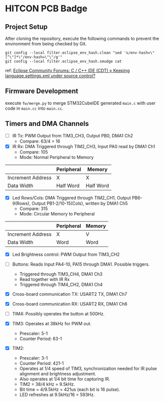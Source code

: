 # HITCON PCB Badge

## Project Setup

After cloning the repository, execute the following commands to prevent the environment from being checked by Git.

```shell
git config --local filter.eclipse_env_hash.clean "sed 's/env-hash=\"[^\"]*\"/env-hash=\"\"/g'"
git config --local filter.eclipse_env_hash.smudge cat
```

ref: [Eclipse Community Forums: C / C++ IDE (CDT) &raquo; Keeping language.settings.xml under source control?](https://www.eclipse.org/forums/index.php/t/1074031/)

## Firmware Development

execute `fw/merge.py` to merge STM32CubeIDE generated `main.c` with user code in `main.cc` into `main.cc`.

## Timers and DMA Channels
- [ ] IR Tx: PWM Output from TIM3_CH3, Output PB0, DMA1 Ch2
  * Compare: 63/4 = 16
- [x] IR Rx: DMA Triggered through TIM2_CH3, Input PA0 read by DMA1 Ch1
  * Compare: 105
  * Mode: Normal Peripheral to Memory

|                   | Peripheral | Memory    |
| ----------------- | ---------- | --------- |
| Increment Address | X          | X         |
| Data Width        | Half Word  | Half Word |
- [x] Led Rows/Cols: DMA Triggered through TIM2_CH1, Output PB6-9(Rows), Output PB1-2/10-15(Cols), written by DMA1 Ch5
  * Compare: 315 
  * Mode: Circular Memory to Peripheral
  
|                   | Peripheral | Memory |
| ----------------- | ---------- | ------ |
| Increment Address | X          | V      |
| Data Width        | Word       | Word   |
- [x] Led Brightness control: PWM Output from TIM3_CH2
- [ ] Buttons: Reads Input PA4-10, PA15 through DMA1. Possible triggers.
  * Triggered through TIM3_CH4, DMA1 Ch3
  * Read together with IR Rx
  * Triggered through TIM4_CH2, DMA1 Ch4
- [x] Cross-board communication TX: USART2 TX, DMA1 Ch7
- [x] Cross-board communication RX: USART2 RX, DMA1 Ch6

- [ ] TIM4: Possibly operates the button at 500Hz.
- [x] TIM3: Operates at 38kHz for PWM out.
  * Prescaler: 5-1
  * Counter Period: 63-1
- [x] TIM2:
  * Prescaler: 3-1
  * Counter Period: 421-1
  * Operates at 1/4 speed of TIM3, synchronization needed for IR pulse alignment and brightness adjustment.
  * Also operates at 1/4 bit time for capturing IR.
  * TIM2 = 38/4 kHz = 9.5kHz.
  * Bit time = 4/9.5kHz = 421us (each bit is 16 pulse).
  * LED refreshes at 9.5kHz/16 = 593Hz.
  
